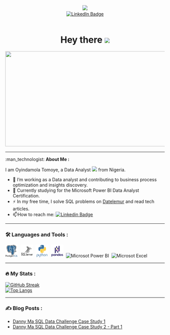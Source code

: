 <div id="header" align="center">
  <img src="https://media.giphy.com/media/FSzLVme5Y3n3LMOiqP/giphy.gif" width="100"/>
</div>
<div id="badges" align="center">
  <a href="https://www.linkedin.com/in/oyindamola-tomoye-01a5ab99">
    <img src="https://img.shields.io/badge/LinkedIn-blue?style=for-the-badge&logo=linkedin&logoColor=white" alt="LinkedIn Badge"/>
  </a>
  </div>
  <div align="center">
  <img align = "center" src="https://komarev.com/ghpvc/?username=Darkelf30&style=flat-square&color=blue" alt=""/>
  <h1 align="center">
  Hey there
  <img src="https://media.giphy.com/media/hvRJCLFzcasrR4ia7z/giphy.gif" width="30px"/>
</h1>

<div align="center">
  <img src="https://media.giphy.com/media/dWesBcTLavkZuG35MI/giphy.gif" width="600" height="300"/>
</div>

---
<div align="left">
:man_technologist: <b>About Me :</b> 

I am Oyindamola Tomoye, a Data Analyst <img src="https://media.giphy.com/media/WUlplcMpOCEmTGBtBW/giphy.gif" width="30"> from Nigeria.

- :telescope: I’m working as a Data analyst and contributing to business process optimization and insights discovery.
- :seedling: Currently studying for the Microsoft Power BI Data Analyst Certification.
- :zap: In my free time, I solve SQL problems on [Datelemur](https://datalemur.com/questions?category=SQL) and read tech articles.
- :mailbox:How to reach me: [![Linkedin Badge](https://img.shields.io/badge/-kakbar-blue?style=flat&logo=Linkedin&logoColor=white)](https://www.linkedin.com/in/oyindamola-tomoye-01a5ab99)

---

### :hammer_and_wrench: Languages and Tools :
<div>
  <img src="https://github.com/devicons/devicon/blob/master/icons/postgresql/postgresql-original-wordmark.svg" title="Postgresql" alt="Postgresql" width="40" height="40"/>&nbsp;
  <img src="https://github.com/devicons/devicon/blob/master/icons/microsoftsqlserver/microsoftsqlserver-plain-wordmark.svg" title="microsoftsqlserver" alt="microsoftsqlserver" width="40" height="40"/>&nbsp;
  <img src="https://github.com/devicons/devicon/blob/master/icons/python/python-original-wordmark.svg" title="python" alt="python" width="40" height="40"/>&nbsp;
  <img src="https://github.com/devicons/devicon/blob/master/icons/pandas/pandas-original-wordmark.svg" title="pandas" alt="pandas" width="40" height="40"/>&nbsp;
  <img src="https://github.com/microsoft/PowerBI-Icons/blob/main/SVG/Desktop.svg" title="Microsoft Power BI" alt="Microsot Power BI" width="40" height="40"/>&nbsp;
  <img src="https://github.com/sempostma/office365-icons/blob/master/svg/excel.svg" title="Microsoft Excel" alt="Microsot Excel" width="40" height="40"/>&nbsp;
</div>

---

### :fire: My Stats :
[![GitHub Streak](http://github-readme-streak-stats.herokuapp.com?user=Darkelf30&theme=dark&background=000000)](https://git.io/streak-stats)
<br>
[![Top Langs](https://github-readme-stats.vercel.app/api/top-langs/?username=your-github-username&layout=compact&theme=vision-friendly-dark)](https://github.com/anuraghazra/github-readme-stats)

---

### :writing_hand: Blog Posts :
<!-- BLOG-POST-LIST:START -->
- [Danny Ma SQL Data Challenge Case Study 1](https://medium.com/@oyindamola.tomoye27/danny-ma-sql-data-challenge-case-study-1-wih-code-and-visualizations-c2755a3e5b39)
- [Danny Ma SQL Data Challenge Case Study 2 - Part 1](https://medium.com/@oyindamola.tomoye27/danny-ma-sql-challenge-case-2-pizza-runner-6cc0f459a6f5)
<!-- BLOG-POST-LIST:END -->
